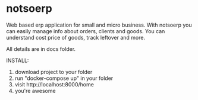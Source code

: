 # notsoerp

Web based erp application for small and micro business.
With notsoerp you can easily manage info about orders, clients and goods.
You can understand cost price of goods, track leftover and more.

All details are in docs folder.

INSTALL:

1. download project to your folder
2. run "docker-compose up" in your folder
3. visit http://localhost:8000/home
4. you're awesome

